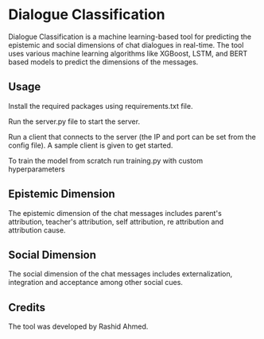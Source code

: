 # Dialogue Classification
Dialogue Classification is a machine learning-based tool for predicting the epistemic and social dimensions of chat dialogues in real-time. The tool uses various machine learning algorithms like XGBoost, LSTM, and BERT based models to predict the dimensions of the messages.

## Usage
Install the required packages using requirements.txt file.

Run the server.py file to start the server.

Run a client that connects to the server (the IP and port can be set from the config file). A sample client is given to get started.

To train the model from scratch run training.py with custom hyperparameters

## Epistemic Dimension
The epistemic dimension of the chat messages includes parent's attribution, teacher's attribution, self attribution, re attribution and attribution cause.

## Social Dimension
The social dimension of the chat messages includes externalization, integration and acceptance among other social cues.

## Credits
The tool was developed by Rashid Ahmed.
